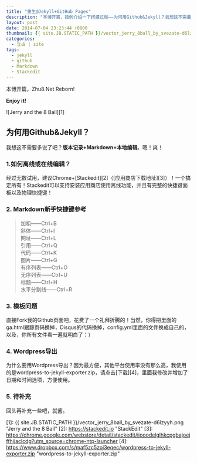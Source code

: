 ```yaml
---
title: "重生@Jekyll+GitHub Pages"
description: "本博开篇，按例介绍一下搭建过程——为何用Github&Jekyll？我想这不需要多说了吧？版本记录+Markdown+本地编辑。嗯！爽！"
layout: post
date: 2014-07-04 23:23:44 +0800
thumbnail: {{ site.JB.STATIC_PATH }}/vector_jerry_8ball_by_svezate-d6lzyyh.png
categories:
  - 立占 | site
tags:
  - jekyll
  - github
  - Markdown
  - Stackedit
---
```


本博开篇，Zhu8.Net Reborn!

**Enjoy it!**

![Jerry and the 8 Ball][1]

## 为何用Github&Jekyll？

我想这不需要多说了吧？**版本记录+Markdown+本地编辑**。嗯！爽！

### 1.如何离线或在线编辑？

经过无数试用，建议Chrome+[Stackedit][2]（[应用商店下载地址][3]）！一个搞定所有！Stackedit可以支持安装应用商店使用离线功能，并且有完整的快捷键面板以及物理快捷键！

### 2. Markdown新手快捷键参考

> 加粗——Ctrl+B  
> 斜体——Ctrl+I  
> 网址——Ctrl+L  
> 引用——Ctrl+Q  
> 代码——Ctrl+K  
> 图片——Ctrl+G  
> 有序列表——Ctrl+O  
> 无序列表——Ctrl+U  
> 标题——Ctrl+H  
> 水平分割线——Ctrl+R

### 3. 模板问题

直接Fork我的Github页面吧，花费了一个礼拜折腾的！当然，你得把里面的ga.html跟踪页码换掉，Disqus的代码换掉，config.yml里面的文件换成自己的，以及，你所有文件看一遍就明白了：）

### 4. Wordpress导出

为什么要用Wordpress导出？因为最方便，其他平台使用率没有那么高，我使用的是wordpress-to-jekyll-exporter.zip，请点击[下载][4]，里面我修改并增加了日期和时间选项，方便使用。

### 5. 待补充

回头再补充一些吧，就酱。


  [1]: {{ site.JB.STATIC_PATH }}/vector_jerry_8ball_by_svezate-d6lzyyh.png "Jerry and the 8 Ball"
  [2]: https://stackedit.io "StackEdit"
  [3]: https://chrome.google.com/webstore/detail/stackedit/iiooodelglhkcpgbajoejffhijaclcdg?utm_source=chrome-ntp-launcher
  [4]: https://www.dropbox.com/s/maf5zc5zoj3eqec/wordpress-to-jekyll-exporter.zip "wordpress-to-jekyll-exporter.zip"
